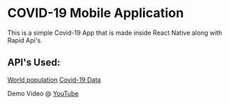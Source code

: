 # COVID-19 Mobile Application 

This is a simple Covid-19 App that is made inside React Native along with Rapid Api's.

## API's Used:
[World population](https://rapidapi.com/aldair.sr99/api/world-population)
[Covid-19 Data](https://rapidapi.com/Gramzivi/api/covid-19-data)

Demo Video @ [YouTube](https://youtu.be/XGM7VOX8aQo)
